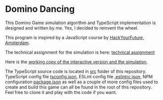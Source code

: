 # Domino Dancing

This Domino Game simulation algorithm and TypeScript implementation is designed and written by me. Yes, I decided to reinvent the wheel.

This program is inspired by a JavaScript course by [HackYourFuture, Amsterdam](https://www.hackyourfuture.net/).

The technical assignment for the simulation is here: [technical assignment](https://github.com/HackYourFuture/post-grad-ed/blob/master/technical-assignments/w1-w2/JS-DominoGame.pdf)

Here is the [working copy of the interactive version and the simulation](https://shenshin.github.io/domino-dancing/).

The TypeScript source code is located in [src](https://github.com/shenshin/domino-dancing/tree/master/src) folder of this repository. TypeScript config file [tsconfig.json](https://github.com/shenshin/domino-dancing/blob/master/tsconfig.json), ESLint config file [.eslintrc.json](.eslintrc.json), NPM configuration [package.json](https://github.com/shenshin/domino-dancing/blob/master/package.json) as well as a couple of more config files used to create and build this game can all be found in the root of this repository. Feel free to clone it and play with the code if you want.